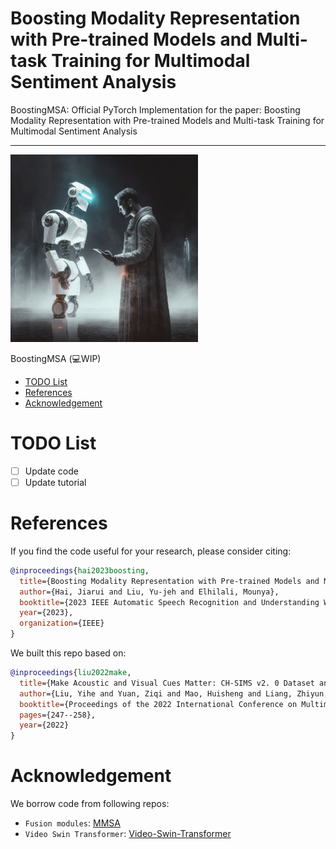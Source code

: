 # Boosting Modality Representation with Pre-trained Models and Multi-task Training for Multimodal Sentiment Analysis

BoostingMSA: Official PyTorch Implementation for the paper: Boosting Modality Representation with Pre-trained Models and Multi-task Training for Multimodal Sentiment Analysis

--------------------
<img src="img\boostingMSA.jpg" width="300px">

BoostingMSA (💻WIP)

- [TODO List](#todo-list)
- [References](#references)
- [Acknowledgement](#acknowledgement)

# TODO List

- [ ] Update code
- [ ] Update tutorial

# References

If you find the code useful for your research, please consider citing:

```bibtex
@inproceedings{hai2023boosting,
  title={Boosting Modality Representation with Pre-trained Models and Multi-task Training for Multimodal Sentiment Analysis},
  author={Hai, Jiarui and Liu, Yu-jeh and Elhilali, Mounya},
  booktitle={2023 IEEE Automatic Speech Recognition and Understanding Workshop (ASRU)},
  year={2023},
  organization={IEEE}
}
```

We built this repo based on:

```bibtex
@inproceedings{liu2022make,
  title={Make Acoustic and Visual Cues Matter: CH-SIMS v2. 0 Dataset and AV-Mixup Consistent Module},
  author={Liu, Yihe and Yuan, Ziqi and Mao, Huisheng and Liang, Zhiyun and Yang, Wanqiuyue and Qiu, Yuanzhe and Cheng, Tie and Li, Xiaoteng and Xu, Hua and Gao, Kai},
  booktitle={Proceedings of the 2022 International Conference on Multimodal Interaction},
  pages={247--258},
  year={2022}
}
```

# Acknowledgement

We borrow code from following repos:

- `Fusion modules`: [MMSA](https://github.com/thuiar/MMSA)
- `Video Swin Transformer`: [Video-Swin-Transformer](https://github.com/SwinTransformer/Video-Swin-Transformer)

